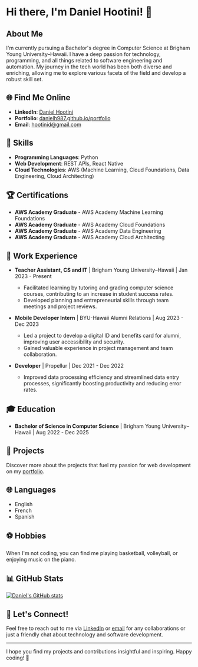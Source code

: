 # Hi there, I'm Daniel Hootini! 👋

## About Me

I'm currently pursuing a Bachelor's degree in Computer Science at Brigham Young University–Hawaii. I have a deep passion for technology, programming, and all things related to software engineering and automation. My journey in the tech world has been both diverse and enriching, allowing me to explore various facets of the field and develop a robust skill set.

## 🌐 Find Me Online

- **LinkedIn**: [Daniel Hootini](https://www.linkedin.com/in/daniel-hootini)
- **Portfolio**: [danielh987.github.io/portfolio](https://danielh987.github.io/portfolio)
- **Email**: [hootinid@gmail.com](mailto:hootinid@gmail.com)

## 🔧 Skills

- **Programming Languages**: Python
- **Web Development**: REST APIs, React Native
- **Cloud Technologies**: AWS (Machine Learning, Cloud Foundations, Data Engineering, Cloud Architecting)

## 🏆 Certifications

- **AWS Academy Graduate** - AWS Academy Machine Learning Foundations
- **AWS Academy Graduate** - AWS Academy Cloud Foundations
- **AWS Academy Graduate** - AWS Academy Data Engineering
- **AWS Academy Graduate** - AWS Academy Cloud Architecting

## 💼 Work Experience

- **Teacher Assistant, CS and IT** | Brigham Young University–Hawaii | Jan 2023 - Present
  - Facilitated learning by tutoring and grading computer science courses, contributing to an increase in student success rates.
  - Developed planning and entrepreneurial skills through team meetings and project reviews.

- **Mobile Developer Intern** | BYU-Hawaii Alumni Relations | Aug 2023 - Dec 2023
  - Led a project to develop a digital ID and benefits card for alumni, improving user accessibility and security.
  - Gained valuable experience in project management and team collaboration.

- **Developer** | Propellur | Dec 2021 - Dec 2022
  - Improved data processing efficiency and streamlined data entry processes, significantly boosting productivity and reducing error rates.

## 🎓 Education

- **Bachelor of Science in Computer Science** | Brigham Young University–Hawaii | Aug 2022 - Dec 2025

## 🌟 Projects

Discover more about the projects that fuel my passion for web development on my [portfolio](https://danielh987.github.io/portfolio/).

## 🌐 Languages

- English
- French
- Spanish

## ⚽ Hobbies

When I'm not coding, you can find me playing basketball, volleyball, or enjoying music on the piano.

## 📊 GitHub Stats

[![Daniel's GitHub stats](https://github-readme-stats.vercel.app/api?username=danielh987&show_icons=true&theme=shadow_blue)](https://github.com/danielh987)

## 🤝 Let's Connect!

Feel free to reach out to me via [LinkedIn](https://www.linkedin.com/in/daniel-hootini) or [email](mailto:hootinid@gmail.com) for any collaborations or just a friendly chat about technology and software development.

---

I hope you find my projects and contributions insightful and inspiring. Happy coding!  🚀
